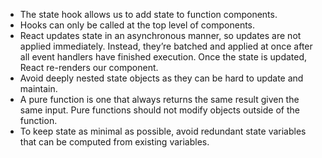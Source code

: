 - The state hook allows us to add state to function components.
- Hooks can only be called at the top level of components.
- React updates state in an asynchronous manner, so updates are not applied immediately. Instead, they’re batched and applied at once after all event handlers have finished execution. Once the state is updated, React re-renders our component.
- Avoid deeply nested state objects as they can be hard to update and maintain.
- A pure function is one that always returns the same result given the same input. Pure functions should not modify objects outside of the function.
- To keep state as minimal as possible, avoid redundant state variables that can be computed from existing variables.